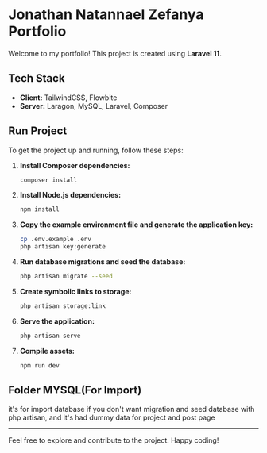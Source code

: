 # Jonathan Natannael Zefanya Portfolio

Welcome to my portfolio! This project is created using **Laravel 11**.

## Tech Stack
- **Client:** TailwindCSS, Flowbite
- **Server:** Laragon, MySQL, Laravel, Composer

## Run Project
To get the project up and running, follow these steps:

1. **Install Composer dependencies:**
    ```sh
    composer install
    ```

2. **Install Node.js dependencies:**
    ```sh
    npm install
    ```

3. **Copy the example environment file and generate the application key:**
    ```sh
    cp .env.example .env
    php artisan key:generate
    ```

4. **Run database migrations and seed the database:**
    ```sh
    php artisan migrate --seed
    ```

5. **Create symbolic links to storage:**
    ```sh
    php artisan storage:link
    ```

6. **Serve the application:**
    ```sh
    php artisan serve
    ```

7. **Compile assets:**
    ```sh
    npm run dev
    ```

## Folder MYSQL(For Import)
it's for import database if you don't want migration and seed database with php artisan,
and it's had dummy data for project and post page

---

Feel free to explore and contribute to the project. Happy coding!
